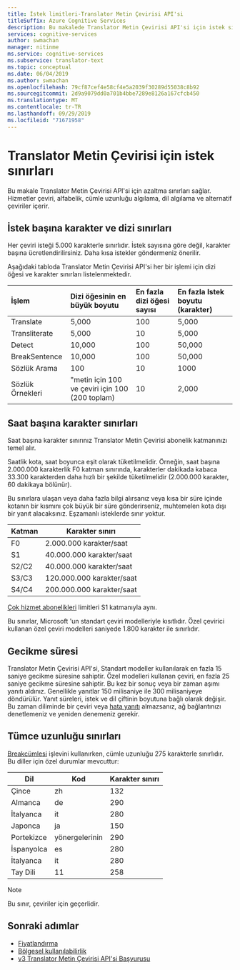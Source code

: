 ```yaml
---
title: İstek limitleri-Translator Metin Çevirisi API'si
titleSuffix: Azure Cognitive Services
description: Bu makalede Translator Metin Çevirisi API'si için istek sınırları listelenmektedir. Ücretler, istek başına 5.000 karakter sınırlaması olan istek sıklığıyla değil, karakter sayısına göre ücretlendirilir. Karakter sınırları, abonelik tabanlıdır ve F0 ile 2.000.000 karakter arasında sınırlanır.
services: cognitive-services
author: swmachan
manager: nitinme
ms.service: cognitive-services
ms.subservice: translator-text
ms.topic: conceptual
ms.date: 06/04/2019
ms.author: swmachan
ms.openlocfilehash: 79cf87cef4e58cf4e5a2039f30289d55038c8b92
ms.sourcegitcommit: 2d9a9079dd0a701b4bbe7289e8126a167cfcb450
ms.translationtype: MT
ms.contentlocale: tr-TR
ms.lasthandoff: 09/29/2019
ms.locfileid: "71671958"
---
```

# <a name="request-limits-for-translator-text"></a>Translator Metin Çevirisi için istek sınırları

Bu makale Translator Metin Çevirisi API'si için azaltma sınırları sağlar. Hizmetler çeviri, alfabelik, cümle uzunluğu algılama, dil algılama ve alternatif çeviriler içerir.

## <a name="character-and-array-limits-per-request"></a>İstek başına karakter ve dizi sınırları

Her çeviri isteği 5.000 karakterle sınırlıdır. İstek sayısına göre değil, karakter başına ücretlendirilirsiniz. Daha kısa istekler göndermeniz önerilir.

Aşağıdaki tabloda Translator Metin Çevirisi API'si her bir işlemi için dizi öğesi ve karakter sınırları listelenmektedir.

| İşlem | Dizi öğesinin en büyük boyutu |   En fazla dizi öğesi sayısı |  En fazla Istek boyutu (karakter) |
|:----|:----|:----|:----|
| Translate | 5,000 | 100   | 5,000 |
| Transliterate | 5,000 | 10    | 5,000 |
| Detect | 10,000 | 100 |   50,000 |
| BreakSentence | 10,000    | 100 | 50,000 |
| Sözlük Arama| 100 |  10  | 1000 |
| Sözlük Örnekleri | "metin için 100 ve çeviri için 100 (200 toplam)| 10|   2,000 |

## <a name="character-limits-per-hour"></a>Saat başına karakter sınırları

Saat başına karakter sınırınız Translator Metin Çevirisi abonelik katmanınızı temel alır. 

Saatlik kota, saat boyunca eşit olarak tüketilmelidir. Örneğin, saat başına 2.000.000 karakterlik F0 katman sınırında, karakterler dakikada kabaca 33.300 karakterden daha hızlı bir şekilde tüketilmelidir (2.000.000 karakter, 60 dakikaya bölünür).

Bu sınırlara ulaşan veya daha fazla bilgi alırsanız veya kısa bir süre içinde kotanın bir kısmını çok büyük bir süre gönderirseniz, muhtemelen kota dışı bir yanıt alacaksınız. Eşzamanlı isteklerde sınır yoktur.

| Katman | Karakter sınırı |
|------|-----------------|
| F0 | 2\.000.000 karakter/saat |
| S1 | 40.000.000 karakter/saat |
| S2/C2 | 40.000.000 karakter/saat |
| S3/C3 | 120.000.000 karakter/saat |
| S4/C4 | 200.000.000 karakter/saat |

[Çok hizmet abonelikleri](https://docs.microsoft.com/azure/cognitive-services/translator/reference/v3-0-reference#authentication) limitleri S1 katmanıyla aynı.

Bu sınırlar, Microsoft 'un standart çeviri modelleriyle kısıtlıdır. Özel çevirici kullanan özel çeviri modelleri saniyede 1.800 karakter ile sınırlıdır.

## <a name="latency"></a>Gecikme süresi

Translator Metin Çevirisi API'si, Standart modeller kullanılarak en fazla 15 saniye gecikme süresine sahiptir. Özel modelleri kullanan çeviri, en fazla 25 saniye gecikme süresine sahiptir. Bu kez bir sonuç veya bir zaman aşımı yanıtı aldınız. Genellikle yanıtlar 150 milisaniye ile 300 milisaniyeye döndürülür. Yanıt süreleri, istek ve dil çiftinin boyutuna bağlı olarak değişir. Bu zaman diliminde bir çeviri veya [hata yanıtı](https://docs.microsoft.com/azure/cognitive-services/translator/reference/v3-0-reference#errors) almazsanız, ağ bağlantınızı denetlemeniz ve yeniden denemeniz gerekir.

## <a name="sentence-length-limits"></a>Tümce uzunluğu sınırları

[Breakcümlesi](https://docs.microsoft.com/azure/cognitive-services/translator/reference/v3-0-break-sentence) işlevini kullanırken, cümle uzunluğu 275 karakterle sınırlıdır. Bu diller için özel durumlar mevcuttur:

| Dil | Kod | Karakter sınırı |
|----------|------|-----------------|
| Çince | zh | 132 |
| Almanca | de | 290 |
| İtalyanca | it | 280 |
| Japonca | ja | 150 |
| Portekizce | yönergelerinin | 290 |
| İspanyolca | es | 280 |
| İtalyanca | it | 280 |
| Tay Dili | 11 | 258 |

> [!NOTE]
> Bu sınır, çeviriler için geçerlidir.

## <a name="next-steps"></a>Sonraki adımlar

* [Fiyatlandırma](https://azure.microsoft.com/pricing/details/cognitive-services/translator-text-api/)
* [Bölgesel kullanılabilirlik](https://azure.microsoft.com/global-infrastructure/services/?products=cognitive-services)
* [v3 Translator Metin Çevirisi API'si Başvurusu](https://docs.microsoft.com/azure/cognitive-services/translator/reference/v3-0-reference)
